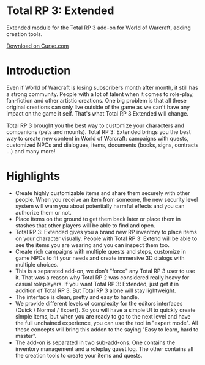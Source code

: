 # Total RP 3: Extended

Extended module for the Total RP 3 add-on for World of Warcraft, adding creation tools.

[Download on Curse.com](https://mods.curse.com/addons/wow/total-rp-3-extended)

# Introduction

Even if World of Warcraft is losing subscribers month after month, it still has a strong community. People with a lot of talent when it comes to role-play, fan-fiction and other artistic creations. One big problem is that all these original creations can only live outside of the game as we can't have any impact on the game it self. That's what Total RP 3 Extended will change.

Total RP 3 brought you the best way to customize your characters and companions (pets and mounts). Total RP 3: Extended brings you the best way to create new content in World of Warcraft: campaigns with quests, customized NPCs and dialogues, items, documents (books, signs, contracts ...) and many more!

# Highlights

- Create highly customizable items and share them securely with other people. When you receive an item from someone, the new security level system will warn you about potentially harmful effects and you can authorize them or not. 
- Place items on the ground to get them back later or place them in stashes that other players will be able to find and open.
- Total RP 3: Extended gives you a brand new RP inventory to place items on your character visually. People with Total RP 3: Extend will be able to see the items you are wearing and you can inspect them too.
- Create rich campaigns with multiple quests and steps, customize in game NPCs to fit your needs and create immersive 3D dialogs with multiple choices.
- This is a separated add-on, we don't "force" any Total RP 3 user to use it. That was a reason why Total RP 2 was considered really heavy for casual roleplayers. If you want Total RP 3: Extended, just get it in addition of Total RP 3. But Total RP 3 alone will stay lightweight.
- The interface is clean, pretty and easy to handle.
- We provide different levels of complexity for the editors interfaces (Quick / Normal / Expert). So you will have a simple UI to quickly create simple items, but when you are ready to go to the next level and have the full unchained experience, you can use the tool in "expert mode". All these concepts will bring this addon to the saying "Easy to learn, hard to master".
- The add-on is separated in two sub-add-ons. One contains the inventory management and a roleplay quest log. The other contains all the creation tools to create your items and quests.
